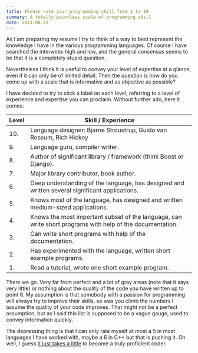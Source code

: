 ```yaml
---
title: Please rate your programming skill from 1 to 10
summary: A totally pointless scale of programming skill
date: 2011-08-22
---
```


As I am preparing my resume I try to think of a way to best represent the
knowledge I have in the various programming languages. Of course I have
searched the interwebs high and low, and the general consensus seems to
be that it is a completely stupid question.

Nevertheless I think it is useful to convey your level of expertise
at a glance, even if it can only be of limited detail. Then the question
 is how do you come up with a scale that is informative and as objective
 as possible?

I have decided to try to stick a label on each level, referring to a
level of experience and expertise you can proclaim. Without further ado,
here it comes:

| Level | Skill / Experience    |
| --- | --- |
| 10. | Language designer: Bjarne Stroustrup, Guido van Rossum, Rich Hickey                                       |
|  9. | Language guru, compiler writer.                                                                           |
|  8. | Author of significant library / framework (think Boost or Django).                                        |
|  7. | Major library contributor, book author.                                                                   |
|  6. | Deep understanding of the language, has designed and written several significant applications.            |
|  5. | Knows most of the language, has designed and written medium-sized applications.                           |
|  4. | Knows the most important subset of the language, can write short programs with help of the documentation. |
|  3. | Can write short programs with help of the documentation.                                                  |
|  2. | Has experimented with the language, written short example programs.                                       |
|  1. | Read a tutorial, wrote one short example program.                                                         |

There we go. Very far from perfect and a lot of gray areas (note that
 it says very little) or nothing about the quality of the code you have
written up to point 6. My assumption is that somebody with a passion for
 programming will always try to improve their skills, so was you climb
the numbers I assume the quality of your code improves. That might not
be a perfect assumption, but as I said this list is supposed to be a
vague gauge, used to convey information quickly.

The depressing thing is that I can only rate myself at most a 5 in
most languages I have worked with, maybe a 6 in C++ but that is pushing
it. Oh well, I guess [it just takes a little](http://norvig.com/21-days.html)
to become a truly proficient coder.
